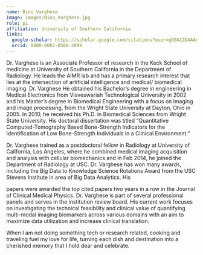 ```yaml
---
name: Bino Varghese
image: images/Bino_Varghese.jpg
role: pi
affiliation: University of Southern California
links:
  google-scholar: https://scholar.google.com/citations?user=gD0AIZAAAAAJ&hl=en&oi=ao
  orcid: 0000-0002-0508-2899
---
```


Dr. Varghese is an Associate Professor of research in the Keck School of medicine at University of Southern California in the Department of Radiology. He leads the AIMR lab and has a primary research interest that lies at the intersection of artificial intelligence and medical/ biomedical imaging. Dr. Varghese He obtained his Bachelor’s degree in engineering in Medical Electronics from Visveswariah Technological University in 2002 and his Master’s degree in Biomedical Engineering with a focus on imaging and image processing, from the Wright State University at Dayton, Ohio in 2005. In 2010, he received his Ph.D. in Biomedical Sciences from Wright State University. His doctoral dissertation was titled “Quantitative Computed-Tomography Based Bone-Strength Indicators for the Identification of Low Bone-Strength Individuals in a Clinical Environment.”

Dr. Varghese trained as a postdoctoral fellow in Radiology at University of California, Los Angeles, where he combined medical imaging acquisition and analysis with cellular biomechanics and in Feb 2014, he joined the Department of Radiology at USC. Dr. Varghese has won many awards, including the Big Data to Knowledge Science Rotations Award from the USC Stevens Institute in area of Big Data Analytics. His

papers were awarded the top cited papers two years in a row in the Journal of Clinical Medical Physics. Dr. Varghese is part of several professional panels and serves in the institution review board. His current work focuses on investigating the technical feasibility and clinical value of quantifying multi-modal imaging biomarkers across various domains with an aim to maximize data utilization and increase clinical translation.

When I am not doing something tech or research related, cooking and traveling fuel my love for life, turning each dish and destination into a cherished memory that I hold dear and celebrate.